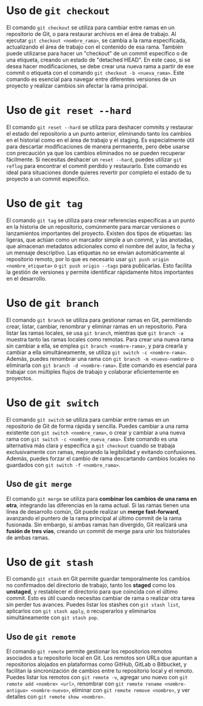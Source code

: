 # Uso de `git checkout`

El comando `git checkout` se utiliza para cambiar entre ramas en un repositorio de Git, o para restaurar archivos en el área de trabajo. Al ejecutar `git checkout <nombre_rama>`, se cambia a la rama especificada, actualizando el área de trabajo con el contenido de esa rama. También puede utilizarse para hacer un "checkout" de un commit específico o de una etiqueta, creando un estado de "detached HEAD". En este caso, si se desea hacer modificaciones, se debe crear una nueva rama a partir de ese commit o etiqueta con el comando `git checkout -b <nueva_rama>`. Este comando es esencial para navegar entre diferentes versiones de un proyecto y realizar cambios sin afectar la rama principal.

# Uso de `git reset --hard`

El comando `git reset --hard` se utiliza para deshacer commits y restaurar el estado del repositorio a un punto anterior, eliminando tanto los cambios en el historial como en el área de trabajo y el staging. Es especialmente útil para descartar modificaciones de manera permanente, pero debe usarse con precaución ya que los cambios eliminados no se pueden recuperar fácilmente. Si necesitas deshacer un `reset --hard`, puedes utilizar `git reflog` para encontrar el commit perdido y restaurarlo. Este comando es ideal para situaciones donde quieres revertir por completo el estado de tu proyecto a un commit específico.

# Uso de `git tag`

El comando `git tag` se utiliza para crear referencias específicas a un punto en la historia de un repositorio, comúnmente para marcar versiones o lanzamientos importantes del proyecto. Existen dos tipos de etiquetas: las ligeras, que actúan como un marcador simple a un commit, y las anotadas, que almacenan metadatos adicionales como el nombre del autor, la fecha y un mensaje descriptivo. Las etiquetas no se envían automáticamente al repositorio remoto, por lo que es necesario usar `git push origin <nombre_etiqueta>` o `git push origin --tags` para publicarlas. Esto facilita la gestión de versiones y permite identificar rápidamente hitos importantes en el desarrollo.

# Uso de `git branch`

El comando `git branch` se utiliza para gestionar ramas en Git, permitiendo crear, listar, cambiar, renombrar y eliminar ramas en un repositorio. Para listar las ramas locales, se usa `git branch`, mientras que `git branch -a` muestra tanto las ramas locales como remotas. Para crear una nueva rama sin cambiar a ella, se emplea `git branch <nombre-rama>`, y para crearla y cambiar a ella simultáneamente, se utiliza `git switch -c <nombre-rama>`. Además, puedes renombrar una rama con `git branch -m <nuevo-nombre>` o eliminarla con `git branch -d <nombre-rama>`. Este comando es esencial para trabajar con múltiples flujos de trabajo y colaborar eficientemente en proyectos.

# Uso de `git switch`

El comando `git switch` se utiliza para cambiar entre ramas en un repositorio de Git de forma rápida y sencilla. Puedes cambiar a una rama existente con `git switch <nombre_rama>`, o crear y cambiar a una nueva rama con `git switch -c <nombre_nueva_rama>`. Este comando es una alternativa más clara y específica a `git checkout` cuando se trabaja exclusivamente con ramas, mejorando la legibilidad y evitando confusiones. Además, puedes forzar el cambio de rama descartando cambios locales no guardados con `git switch -f <nombre_rama>`.

## Uso de `git merge`

El comando `git merge` se utiliza para **combinar los cambios de una rama en otra**, integrando las diferencias en la rama actual. Si las ramas tienen una línea de desarrollo común, Git puede realizar un **merge fast-forward**, avanzando el puntero de la rama principal al último commit de la rama fusionada. Sin embargo, si ambas ramas han divergido, Git realizará una **fusión de tres vías**, creando un commit de merge para unir los historiales de ambas ramas.

# Uso de `git stash`

El comando `git stash` en Git permite guardar temporalmente los cambios no confirmados del directorio de trabajo, tanto los **staged** como los **unstaged**, y restablecer el directorio para que coincida con el último commit. Esto es útil cuando necesitas cambiar de rama o realizar otra tarea sin perder tus avances. Puedes listar los stashes con `git stash list`, aplicarlos con `git stash apply`, o recuperarlos y eliminarlos simultáneamente con `git stash pop`.

## Uso de `git remote`

El comando `git remote` permite gestionar los repositorios remotos asociados a tu repositorio local en Git. Los remotos son URLs que apuntan a repositorios alojados en plataformas como GitHub, GitLab o Bitbucket, y facilitan la sincronización de cambios entre tu repositorio local y el remoto. Puedes listar los remotos con `git remote -v`, agregar uno nuevo con `git remote add <nombre> <url>`, renombrar con `git remote rename <nombre-antiguo> <nombre-nuevo>`, eliminar con `git remote remove <nombre>`, y ver detalles con `git remote show <nombre>`.
